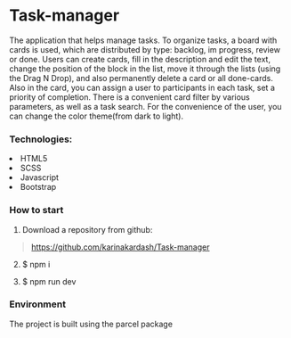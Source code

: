 # Task-manager
The application that helps manage tasks.
To organize tasks, a board with cards is used, which are distributed by type: backlog, im progress, review or done.
Users can create cards, fill in the description and edit the text, change the position of the block in the list, move it through the lists (using the Drag N Drop), and also permanently delete a card or all done-cards. Also in the card, you can assign a user to participants in each task, set a priority of completion.
There is a convenient card filter by various parameters, as well as a task search.
For the convenience of the user, you can change the color theme(from dark to light).


### Technologies:

 <li>HTML5</li>
 <li>SСSS</li>
 <li>Javascript</li>
 <li>Bootstrap</li>

### How to start

1. Download a repository from github:

> https://github.com/karinakardash/Task-manager

2. $ npm i

3. $ npm run dev

### Environment

The project is built using the parcel package
